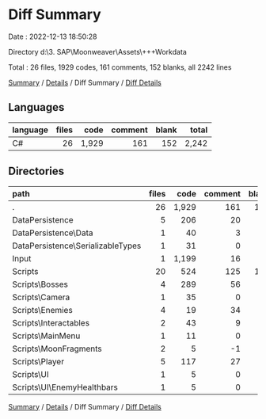 # Diff Summary

Date : 2022-12-13 18:50:28

Directory d:\\3. SAP\\Moonweaver\\Assets\\+++Workdata

Total : 26 files,  1929 codes, 161 comments, 152 blanks, all 2242 lines

[Summary](results.md) / [Details](details.md) / Diff Summary / [Diff Details](diff-details.md)

## Languages
| language | files | code | comment | blank | total |
| :--- | ---: | ---: | ---: | ---: | ---: |
| C# | 26 | 1,929 | 161 | 152 | 2,242 |

## Directories
| path | files | code | comment | blank | total |
| :--- | ---: | ---: | ---: | ---: | ---: |
| . | 26 | 1,929 | 161 | 152 | 2,242 |
| DataPersistence | 5 | 206 | 20 | 35 | 261 |
| DataPersistence\\Data | 1 | 40 | 3 | 4 | 47 |
| DataPersistence\\SerializableTypes | 1 | 31 | 0 | 5 | 36 |
| Input | 1 | 1,199 | 16 | 16 | 1,231 |
| Scripts | 20 | 524 | 125 | 101 | 750 |
| Scripts\\Bosses | 4 | 289 | 56 | 53 | 398 |
| Scripts\\Camera | 1 | 35 | 0 | 5 | 40 |
| Scripts\\Enemies | 4 | 19 | 34 | 1 | 54 |
| Scripts\\Interactables | 2 | 43 | 9 | 8 | 60 |
| Scripts\\MainMenu | 1 | 11 | 0 | 0 | 11 |
| Scripts\\MoonFragments | 2 | 5 | -1 | 2 | 6 |
| Scripts\\Player | 5 | 117 | 27 | 28 | 172 |
| Scripts\\UI | 1 | 5 | 0 | 4 | 9 |
| Scripts\\UI\\EnemyHealthbars | 1 | 5 | 0 | 4 | 9 |

[Summary](results.md) / [Details](details.md) / Diff Summary / [Diff Details](diff-details.md)